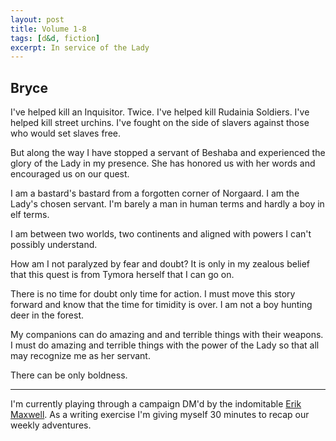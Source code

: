 ```yaml
---
layout: post
title: Volume 1-8
tags: [d&d, fiction]
excerpt: In service of the Lady
---
```


## Bryce

I've helped kill an Inquisitor. Twice. I've helped kill Rudainia Soldiers. I've helped kill street urchins. I've fought on the side of slavers against those who would set slaves free.

But along the way I have stopped a servant of Beshaba and experienced the glory of the Lady in my presence. She has honored us with her words and encouraged us on our quest.

I am a bastard's bastard from a forgotten corner of Norgaard. I am the Lady's chosen servant. I'm barely a man in human terms and hardly a boy in elf terms.

I am between two worlds, two continents and aligned with powers I can't possibly understand.

How am I not paralyzed by fear and doubt? It is only in my zealous belief that this quest is from Tymora herself that I can go on.

There is no time for doubt only time for action. I must move this story forward and know that the time for timidity is over. I am not a boy hunting deer in the forest.

My companions can do amazing and and terrible things with their weapons. I must do amazing and terrible things with the power of the Lady so that all may recognize me as her servant.

There can be only boldness.

---

I'm currently playing through a campaign DM'd by the indomitable [Erik Maxwell](http://erikmaxwell.co/). As a writing exercise I'm giving myself 30 minutes to recap our weekly adventures.
